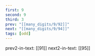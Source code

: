 ```yaml
---
first: 9
second: 9
third: 3
prev: "[[many_digits/9/92]]"
next: "[[many_digits/9/94]]"
tags: [odd]
---
```

prev2-in-text: [[91]]
next2-in-text: [[95]]
